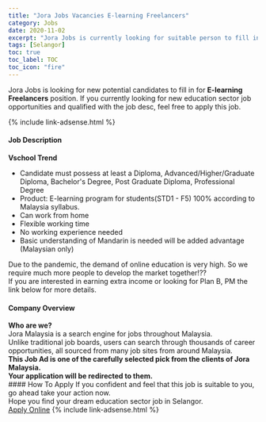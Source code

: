 ```yaml
---
title: "Jora Jobs Vacancies E-learning Freelancers" 
category: Jobs 
date: 2020-11-02 
excerpt: "Jora Jobs is currently looking for suitable person to fill in the E-learning Freelancers which positioned at Selangor" 
tags: [Selangor] 
toc: true 
toc_label: TOC 
toc_icon: "fire" 
--- 
```


<p>Jora Jobs is looking for new potential candidates to fill in for <b>E-learning Freelancers</b> position. If you currently looking for new education sector job opportunities and qualified with the job desc, feel free to apply this job.
</p>{% include link-adsense.html %} 
 <div><div><h4>Job Description</h4></div><div><div><span><div><div><strong>Vschool Trend</strong></div><ul><li>Candidate must possess at least a Diploma, Advanced/Higher/Graduate Diploma, Bachelor's Degree, Post Graduate Diploma, Professional Degree</li><li>Product: E-learning program for students(STD1 - F5) 100% according to Malaysia syllabus.</li><li>Can work from home</li><li>Flexible working time</li><li>No working experience needed</li><li>Basic understanding of Mandarin is needed will be added advantage (Malaysian only)</li></ul><div>Due to the pandemic, the demand of online education is very high. So we require much more people to develop the market together!??</div><div>If you are interested in earning extra income or looking for Plan B, PM the link below for more details.</div></div></span></div></div></div> 
<div><div><h4>Company Overview</h4></div><div><div><span><div><div>
<strong>Who are we?</strong></div>
<div>
	Jora Malaysia is a search engine for jobs throughout Malaysia.<br>
	Unlike traditional job boards, users can search through thousands of career opportunities, all sourced from many job sites from around Malaysia.&#160;</div>
<div>
<div>
<strong>This Job Ad is one of the carefully selected pick from the clients of Jora Malaysia.</strong></div>
<div>
<strong>Your application will be redirected to them.</strong></div>
</div></div></span></div></div></div> 
#### How To Apply 
If you confident and feel that this job is suitable to you, go ahead take your action now. <br/> 
Hope you find your dream education sector job in Selangor. <br/> 
<a href="https://www.jobstreet.com.my/en/job/e-learning-freelancers-4415090?jobId=jobstreet-my-job-4415090&sectionRank=10&token=0~c1ef67b1-98e9-4a58-8956-7191eb4b39b4&fr=SRP%20View%20In%20New%20Ta" class="btn btn--info" target="_blank" rel="nofollow noopenner">Apply Online</a> 
{% include link-adsense.html %} 